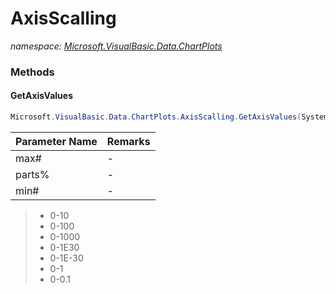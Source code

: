 ﻿# AxisScalling
_namespace: [Microsoft.VisualBasic.Data.ChartPlots](./index.md)_





### Methods

#### GetAxisValues
```csharp
Microsoft.VisualBasic.Data.ChartPlots.AxisScalling.GetAxisValues(System.Double,System.Int32,System.Double)
```


|Parameter Name|Remarks|
|--------------|-------|
|max#|-|
|parts%|-|
|min#|-|

> 
>  + 0-10
>  + 0-100
>  + 0-1000
>  + 0-1E30
>  + 0-1E-30
>  + 0-1
>  + 0-0.1
>  


